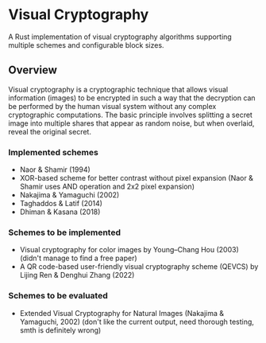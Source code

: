 # Visual Cryptography

A Rust implementation of visual cryptography algorithms supporting multiple schemes and configurable block sizes.


## Overview

Visual cryptography is a cryptographic technique that allows visual information (images) to be encrypted in such a way that the decryption can be performed by the human visual system without any complex cryptographic computations. The basic principle involves splitting a secret image into multiple shares that appear as random noise, but when overlaid, reveal the original secret.

### Implemented schemes

- Naor & Shamir (1994)
- XOR-based scheme for better contrast without pixel expansion (Naor & Shamir uses AND operation and 2x2 pixel expansion)
- Nakajima & Yamaguchi (2002)
- Taghaddos & Latif (2014)
- Dhiman & Kasana (2018)


### Schemes to be implemented

- Visual cryptography for color images by Young–Chang Hou (2003) (didn't manage to find a free paper)
- A QR code-based user-friendly visual cryptography scheme (QEVCS) by Lijing Ren & Denghui Zhang (2022)


### Schemes to be evaluated

- Extended Visual Cryptography for Natural Images (Nakajima & Yamaguchi, 2002) (don't like the current output, need thorough testing, smth is definitely wrong)